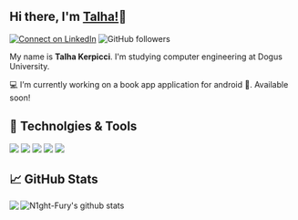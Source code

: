 ## Hi there, I'm [Talha!](https://www.talhakerpicci.com/)👋

[![Connect on LinkedIn](https://img.shields.io/badge/--linkedin?label=LinkedIn&logo=LinkedIn&style=social)](https://www.linkedin.com/in/talha-kerpicci-b75a91170/)
![GitHub followers](https://img.shields.io/github/followers/N1ght-Fury?style=social)

My name is **Talha Kerpicci**. I'm studying computer engineering at Dogus University. 

💻 I’m currently working on a book app application for android 📱. Available soon!

## 🔧 Technolgies & Tools
<!--![](https://img.shields.io/badge/OS-Linux-informational?style=flat&logo=Linux&logoColor=white&color=26A65B)-->
![](https://img.shields.io/badge/Editor-VS_Code-informational?style=flat&logo=Visual-Studio-Code&logoColor=white&color=26A65B)
![](https://img.shields.io/badge/Code-Python-informational?style=flat&logo=Python&logoColor=white&color=26A65B)
![](https://img.shields.io/badge/Code-Flutter-informational?style=flat&logo=Flutter&logoColor=white&color=26A65B)
![](https://img.shields.io/badge/Code-C_Sharp-informational?style=flat&logo=C-Sharp&logoColor=white&color=26A65B)
![](https://img.shields.io/badge/Browser-Firefox-informational?style=flat&logo=Firefox-Browser&logoColor=white&color=26A65B)

## 📈 GitHub Stats
<a href="https://github.com/N1ght-Fury/N1ght-Fury">
  <img align="left" src="https://github-readme-stats.vercel.app/api/top-langs/?username=N1ght-Fury&theme=dark&hide_langs_below=4" />
</a>

<a href="https://github.com/MartinHeinz/MartinHeinz">
  <img align="left" src="https://github-readme-stats.vercel.app/api/?username=N1ght-Fury&show_icons=true&title_color=fff&icon_color=79ff97&text_color=9f9f9f&bg_color=151515" alt="N1ght-Fury's github stats" />
</a>

<!--
**N1ght-Fury/N1ght-Fury** is a ✨ _special_ ✨ repository because its `README.md` (this file) appears on your GitHub profile.

Here are some ideas to get you started:

-  ...
- 🌱 I’m currently learning ...
- 👯 I’m looking to collaborate on ...
- 🤔 I’m looking for help with ...
- 💬 Ask me about ...
- 📫 How to reach me: ...
- 😄 Pronouns: ...
- ⚡ Fun fact: ...
-->
